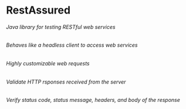 # RestAssured

###### Java library for testing RESTful web services
###### Behaves like a headless client to access web services
###### Highly customizable web requests
###### Validate HTTP rsponses received from the server
###### Verify status code, status message, headers, and body of the response
